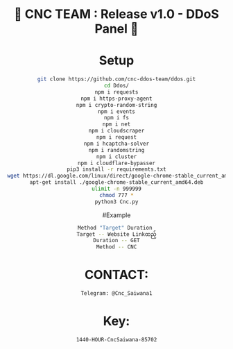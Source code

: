 <div align=center>
 
# 🚀 CNC TEAM : Release v1.0 - DDoS Panel 🚀

# Setup
```sh
git clone https://github.com/cnc-ddos-team/ddos.git
cd Ddos/
npm i requests
npm i https-proxy-agent
npm i crypto-random-string
npm i events
npm i fs
npm i net
npm i cloudscraper
npm i request
npm i hcaptcha-solver
npm i randomstring
npm i cluster
npm i cloudflare-bypasser
pip3 install -r requirements.txt
wget https://dl.google.com/linux/direct/google-chrome-stable_current_amd64.deb
apt-get install ./google-chrome-stable_current_amd64.deb
ulimit -n 999999
chmod 777 *
python3 Cnc.py
```

#Example
```sh
Method "Target" Duration 
Target -- Website Linkထည့်
Duration -- GET
Method -- CNC
```

# CONTACT:
```sh
Telegram: @Cnc_Saiwana1
```
# Key:
```sh
1440-HOUR-CncSaiwana-85702
```
